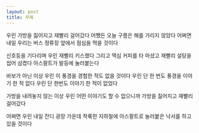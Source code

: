 ```yaml
---
layout: post
title: 무제
---
```


우린 가방을 짊어지고 재빨리 걸어갔다
어쨌든 오늘 구름은 해를 가리지 않았다
어쩌면 내일 우리는 버스 정류장 앞에서 점심을 먹을 것이다

신호등을 기다리며 우린 재빨리 키스했다 그리고 맥심 커피를 타 마셨고 재빨리 설탕을 씹어 삼켰다
아스팔트가 발등에 눌러붙는다

바보가 아닌 이상
우린 이 풍경을 경험한 적도 없을 것이다
우린 단 한 번도 풍경을 이야기 한 적 없다
우린 단 한번도 이야기 한 적이 없었다

가방을 내려놓지 않는 이상 우린 어떤 이야기도 할 수 없으니까
가방을 짊어지고 재빨리 걸어갔다

어쩌면 우린 내일 잔디 광장 가운데 착륙한 지하철에
아스팔트로 눌러붙은 낙서를 하고 있을 것이다
